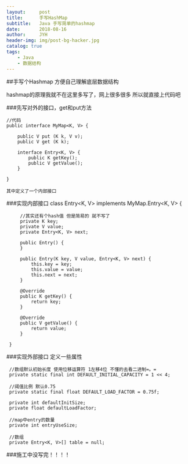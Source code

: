 ```yaml
---
layout:     post
title:      手写HashMap 
subtitle:   Java 手写简单的hashmap
date:       2018-08-16
author:     JYH
header-img: img/post-bg-hacker.jpg
catalog: true
tags:
    - Java
    - 数据结构
---
```


 ##手写个Hashmap 方便自己理解底层数据结构
 
 hashmap的原理我就不在这里多写了，网上很多很多
 所以就直接上代码吧
 
 ###先写对外的接口，get和put方法
 
    //代码
    public interface MyMap<K, V> {
    
        public V put (K k, V v);
        public V get (K k);
       
        interface Entry<K, V> {
            public K getKey();
            public V getValue();
        }
    
    }
    
    其中定义了一个内部接口
    
 ###实现内部接口
     class Entry<K, V> implements MyMap.Entry<K, V> {
            
         //其实还有个hash值 但是简易的 就不写了
         private K key;
         private V value;
         private Entry<K, V> next;
 
         public Entry() {
         }
 
         public Entry(K key, V value, Entry<K, V> next) {
             this.key = key;
             this.value = value;
             this.next = next;
         }
 
         @Override
         public K getKey() {
             return key;
         }
 
         @Override
         public V getValue() {
             return value;
         }
 
     }
 
 
 ###实现外部接口 定义一些属性
 
     //数组默认初始长度 使用位移运算符 1左移4位 不懂的去看二进制=。=
     private static final int DEFAULT_INITIAL_CAPACITY = 1 << 4;
    
     //阈值比例 默认0.75
     private static final float DEFAULT_LOAD_FACTOR = 0.75f;
    
     private int defaultInitSize;
     private float defaultLoadFactor;
    
     //map中entry的数量
     private int entryUseSize;
    
     //数组
     private Entry<K, V>[] table = null;
     
 ###施工中没写完！！！！